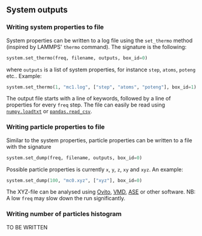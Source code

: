 ## System outputs

### Writing system properties to file
System properties can be written to a log file using the `set_thermo` method (inspired by LAMMPS' `thermo` command). The signature is the following:
``` python
system.set_thermo(freq, filename, outputs, box_id=0)
```
where `outputs` is a list of system properties, for instance `step`, `atoms`, `poteng` etc.. Example:
``` python
system.set_thermo(1, "mc1.log", ["step", "atoms", "poteng"], box_id=1)
```
The output file starts with a line of keywords, followed by a line of properties for every `freq` step. The file can easily be read using [`numpy.loadtxt`](https://numpy.org/doc/stable/reference/generated/numpy.loadtxt.html) or [`pandas.read_csv`](https://pandas.pydata.org/docs/reference/api/pandas.read_csv.html).

### Writing particle properties to file
Similar to the system properties, particle properties can be written to a file with the signature
``` python
system.set_dump(freq, filename, outputs, box_id=0)
```
Possible particle properties is currently `x`, `y`, `z`, `xy` and `xyz`. An example:
``` python
system.set_dump(100, "mc0.xyz", ["xyz"], box_id=0)
```
The XYZ-file can be analysed using [Ovito](https://www.ovito.org/), [VMD](https://www.ks.uiuc.edu/Research/vmd/), [ASE](https://wiki.fysik.dtu.dk/ase/) or other software. NB: A low `freq` may slow down the run significantly. 

### Writing number of particles histogram
TO BE WRITTEN
